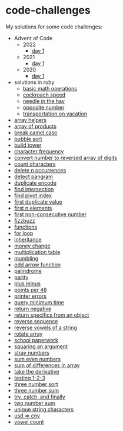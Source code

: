 # code-challenges
My solutions for some code challenges:
- Advent of Code
  - 2022
    - [day 1](solutions/aoc-2022/day-01)
  - 2021
    - [day 1](solutions/aoc-2021/01.js)
  - 2020
    - [day 1](solutions/aoc-2020/day-1-challenge.js)
- solutions in ruby
  -	[basic math operations](solutions/solutions_in_ruby/basic_math_operations.rb)
  -	[cockroach speed](solutions/solutions_in_ruby/cockroach_speed.rb)
  - [needle in the hay](solutions/solutions_in_ruby/needle_in_the_hay.rb)
  - [opposite number](solutions/solutions_in_ruby/opposite_number.rb)
  - [transportation on vacation](solutions/solutions_in_ruby/transportation_on_vacation.rb)
- [array helpers](solutions/array-helpers.js)
- [array of products](solutions/array-of-products.js)
- [break camel case](solutions/break-camel-case.js)
- [bubble sort](solutions/bubble-sort.js)
- [build tower](solutions/build-tower.js)
- [character frequency](solutions/character-frequency.js)
- [convert number to reversed array of digits](solutions/convert-number-to-reversed-array-of-digits.js)
- [count characters](solutions/count-characters.js)
- [delete n occurrences](solutions/delete-n-occurrences.js)
- [detect pangram](solutions/detect-pangram.js)
- [duplicate encode](solutions/duplicate-encode.js)
- [find intersection](solutions/find-intersection.js)
- [find pivot index](solutions/find-pivot-index.js)
- [first duplicate value](solutions/first-duplicate-value.js)
- [first n elements](solutions/first-n-elements.js)
- [first non-consecutive number](solutions/first-non-negative-number.js)
- [fizzbuzz](solutions/fizzbuzz.js)
- [functions](solutions/functions.js)
- [for loop](solutions/for-loop.js)
- [inheritance](solutions/inheritance.js)
- [money change](solutions/money-change.js)
- [multiplication table](solutions/multiplication-table.js)
- [mumbling](solutions/mumbling.js)
- [odd arrow function](solutions/odd-arrow-function.js)
- [palindrome](solutions/palindrome.js)
- [parity](solutions/parity.js)
- [plus minus](solutions/plus-minus.js)
- [points per 48](solutions/points-per-48.js)
- [printer errors](solutions/printer-errors.js)
- [query minimum time](solutions/query-minimum-time.js)
- [return negative](solutions/return-negative.js)
- [return specifics from an object](solutions/specifics-of-an-object.js)
- [reverse sequence](solutions/reverse-sequence.js)
- [reverse vowels of a string](solutions/reverse-vowels.js)
- [rotate array](solutions/rotate-array.js)
- [school paperwork](solutions/school-paperwork.js)
- [squaring an argument](solutions/squaring-an-argument.js)
- [stray numbers](solutions/stray-number.js)
- [sum even numbers](solutions/sum-even-numbers.js)
- [sum of differences in array](solutions/sum-of-differences-in-array.js)
- [take the derivative](solutions/take-the-derivative.js)
- [testing 1-2-3](solutions/testing-1-2-3.js)
- [three number sort](solutions/three-number-sort.js)
- [three number sum](solutions/three-number-sum.js)
- [try, catch, and finally](solutions/try-catch-finally.js)
- [two number sum](solutions/two-number-sum.js)
- [unique string characters](solutions/unique-string-characters.js)
- [usd => cny](solutions/dollar-to-yuan.js)
- [vowel count](solutions/vowel-count.js)
